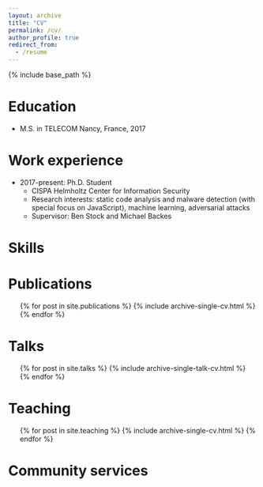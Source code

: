 ```yaml
---
layout: archive
title: "CV"
permalink: /cv/
author_profile: true
redirect_from:
  - /resume
---
```


{% include base_path %}

Education
======
* M.S. in TELECOM Nancy, France, 2017


Work experience
======
* 2017-present: Ph.D. Student
  * CISPA Helmholtz Center for Information Security
  * Research interests: static code analysis and malware detection (with special focus on JavaScript), machine learning, adversarial attacks
  * Supervisor: Ben Stock and Michael Backes
  
  
Skills
======


Publications
======
  <ul>{% for post in site.publications %}
    {% include archive-single-cv.html %}
  {% endfor %}</ul>
  
Talks
======
  <ul>{% for post in site.talks %}
    {% include archive-single-talk-cv.html %}
  {% endfor %}</ul>
  
Teaching
======
  <ul>{% for post in site.teaching %}
    {% include archive-single-cv.html %}
  {% endfor %}</ul>
  
Community services
======
